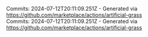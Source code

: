 Commits: 2024-07-12T20:11:09.251Z - Generated via https://github.com/marketplace/actions/artificial-grass
<br>
Commits: 2024-07-12T20:11:09.251Z - Generated via https://github.com/marketplace/actions/artificial-grass
<br>

